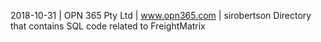 2018-10-31 | OPN 365 Pty Ltd | www.opn365.com | sirobertson
Directory that contains SQL code related to FreightMatrix
